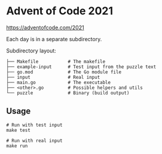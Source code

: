 # Advent of Code 2021

https://adventofcode.com/2021

Each day is in a separate subdirectory.

Subdirectory layout:

    ├── Makefile           # The makefile
    ├── example-input      # Test input from the puzzle text
    ├── go.mod             # The Go module file
    ├── input              # Real input
    ├── main.go            # The executable
    ├── <other>.go         # Possible helpers and utils
    └── puzzle             # Binary (build output)


## Usage

    # Run with test input
    make test

    # Run with real input
    make run
